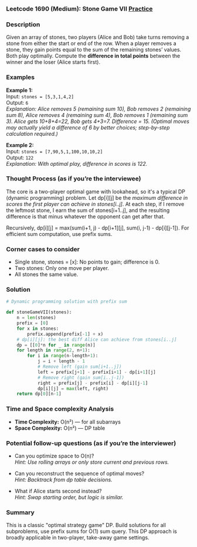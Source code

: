 ### Leetcode 1690 (Medium): Stone Game VII [Practice](https://leetcode.com/problems/stone-game-vii)

### Description  
Given an array of stones, two players (Alice and Bob) take turns removing a stone from either the start or end of the row. When a player removes a stone, they gain points equal to the sum of the remaining stones’ values. Both play optimally. Compute the **difference in total points** between the winner and the loser (Alice starts first).

### Examples  

**Example 1:**  
Input: `stones = [5,3,1,4,2]`  
Output: `6`  
*Explanation: Alice removes 5 (remaining sum 10), Bob removes 2 (remaining sum 8), Alice removes 4 (remaining sum 4), Bob removes 1 (remaining sum 3). Alice gets 10+8+4=22, Bob gets 4+3=7. Difference = 15. (Optimal moves may actually yield a difference of 6 by better choices; step-by-step calculation required.)*

**Example 2:**  
Input: `stones = [7,90,5,1,100,10,10,2]`  
Output: `122`  
*Explanation: With optimal play, difference in scores is 122.*

### Thought Process (as if you’re the interviewee)  
The core is a two-player optimal game with lookahead, so it's a typical DP (dynamic programming) problem. Let dp[i][j] be the *maximum difference in scores the first player can achieve in stones[i..j]*. At each step, if I remove the leftmost stone, I earn the sum of stones[i+1..j], and the resulting difference is that minus whatever the opponent can get after that.

Recursively, dp[i][j] = max(sum(i+1, j) - dp[i+1][j], sum(i, j-1) - dp[i][j-1]). For efficient sum computation, use prefix sums.

### Corner cases to consider  
- Single stone, stones = [x]: No points to gain; difference is 0.
- Two stones: Only one move per player.
- All stones the same value.

### Solution

```python
# Dynamic programming solution with prefix sum

def stoneGameVII(stones):
    n = len(stones)
    prefix = [0]
    for x in stones:
        prefix.append(prefix[-1] + x)
    # dp[i][j]: the best diff Alice can achieve from stones[i..j]
    dp = [[0]*n for _ in range(n)]
    for length in range(2, n+1):
        for i in range(n-length+1):
            j = i + length - 1
            # Remove left (gain sum[i+1..j])
            left = prefix[j+1] - prefix[i+1] - dp[i+1][j]
            # Remove right (gain sum[i..j-1])
            right = prefix[j] - prefix[i] - dp[i][j-1]
            dp[i][j] = max(left, right)
    return dp[0][n-1]
```

### Time and Space complexity Analysis  

- **Time Complexity:** O(n²) — for all subarrays
- **Space Complexity:** O(n²) — DP table


### Potential follow-up questions (as if you’re the interviewer)  

- Can you optimize space to O(n)?  
  *Hint: Use rolling arrays or only store current and previous rows.*

- Can you reconstruct the sequence of optimal moves?  
  *Hint: Backtrack from dp table decisions.*

- What if Alice starts second instead?  
  *Hint: Swap starting order, but logic is similar.*

### Summary
This is a classic "optimal strategy game" DP. Build solutions for all subproblems, use prefix sums for O(1) sum query. This DP approach is broadly applicable in two-player, take-away game settings.